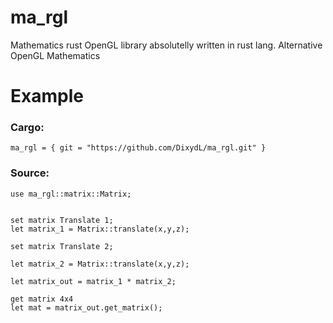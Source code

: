 # ma_rgl

Mathematics rust OpenGL library absolutelly written in rust lang. Alternative OpenGL Mathematics

# Example
### Cargo:
```
ma_rgl = { git = "https://github.com/DixydL/ma_rgl.git" }
```
### Source:
```
use ma_rgl::matrix::Matrix;


set matrix Translate 1;
let matrix_1 = Matrix::translate(x,y,z);

set matrix Translate 2;

let matrix_2 = Matrix::translate(x,y,z);

let matrix_out = matrix_1 * matrix_2;

get matrix 4x4
let mat = matrix_out.get_matrix();
```
